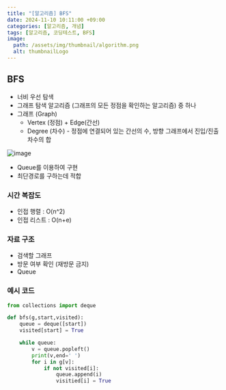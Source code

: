 ```yaml
---
title: "[알고리즘] BFS"
date: 2024-11-10 10:11:00 +09:00
categories: [알고리즘, 개념]
tags: [알고리즘, 코딩테스트, BFS]
image:
  path: /assets/img/thumbnail/algorithm.png
  alt: thumbnailLogo
---
```


## BFS
- 너비 우선 탐색
- 그래프 탐색 알고리즘 (그래프의 모든 정점을 확인하는 알고리즘) 중 하나
- 그래프 (Graph)
    - Vertex (정점) + Edge(간선)
    - Degree (차수) - 정점에 연결되어 있는 간선의 수, 방향 그래프에서 진입/진출 차수의 합

![image](https://github.com/user-attachments/assets/7000f923-a825-47ab-83c3-6e62d48e3186)

- Queue를 이용하여 구현
- 최단경로를 구하는데 적합

### 시간 복잡도

- 인접 행렬 : O(n^2)
- 인접 리스트 : O(n+e)

### 자료 구조

- 검색할 그래프
- 방문 여부 확인 (재방문 금지)
- Queue

### 예시 코드

```python
from collections import deque

def bfs(g,start,visited):
	queue = deque([start])
	visited[start] = True

	while queue:
		v = queue.popleft()
		print(v,end=' ')
		for i in g[v]:
			if not visited[i]:
				queue.append(i)
				visitied[i] = True
```